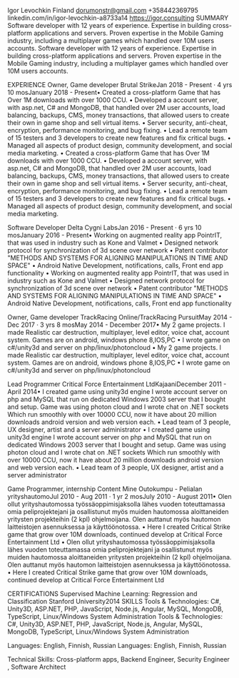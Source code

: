 Igor Levochkin
Finland
dorumonstr@gmail.com
+358442369795
linkedin.com/in/igor-levochkin-a8733a14
https://igor.consulting
SUMMARY
Software developer with 12 years of experience. Expertise in building cross-platform applications and servers. Proven expertise in the Mobile Gaming industry, including a multiplayer games which handled over 10M users accounts.
Software developer with 12 years of experience. Expertise in building cross-platform applications and servers. Proven expertise in the Mobile Gaming industry, including a multiplayer games which handled over 10M users accounts.

EXPERIENCE
Owner, Game developer
Brutal StrikeJan 2018 - Present · 4 yrs 10 mosJanuary 2018 - Present• Created a cross-platform Game that has Over 1M downloads with over 1000 CCU.
• Developed a account server, with asp.net, C# and MongoDB, that handled over 2M user accounts, load balancing, backups, CMS, money transactions, that allowed users to create their own in game shop and sell virtual items.
• Server security, anti-cheat, encryption, performance monitoring, and bug fixing.
• Lead a remote team of 15 testers and 3 developers to create new features and fix critical bugs.
• Managed all aspects of product design, community development, and social media marketing.
• Created a cross-platform Game that has Over 1M downloads with over 1000 CCU.
• Developed a account server, with asp.net, C# and MongoDB, that handled over 2M user accounts, load balancing, backups, CMS, money transactions, that allowed users to create their own in game shop and sell virtual items.
• Server security, anti-cheat, encryption, performance monitoring, and bug fixing.
• Lead a remote team of 15 testers and 3 developers to create new features and fix critical bugs.
• Managed all aspects of product design, community development, and social media marketing.

Software Developer
Delta Cygni LabsJan 2016 - Present · 6 yrs 10 mosJanuary 2016 - Present• Working on augmented reality app PointrIT, that was used in industry such as Kone and Valmet
• Designed network protocol for synchronization of 3d scene over network
• Patent contributor "METHODS AND SYSTEMS FOR ALIGNING MANIPULATIONS IN TIME AND SPACE"
• Android Native Development, notifications, calls, Front end app functionality
• Working on augmented reality app PointrIT, that was used in industry such as Kone and Valmet
• Designed network protocol for synchronization of 3d scene over network
• Patent contributor "METHODS AND SYSTEMS FOR ALIGNING MANIPULATIONS IN TIME AND SPACE"
• Android Native Development, notifications, calls, Front end app functionality

Owner, Game developer
TrackRacing Online/TrackRacing PursuitMay 2014 - Dec 2017 · 3 yrs 8 mosMay 2014 - December 2017• My 2 game projects. I made Realistic car destruction, multiplayer, level editor, voice chat, account system. Games are on android, windows phone 8,IOS,PC
• I wrote game on c#/unity3d and server on php/linux/photoncloud
• My 2 game projects. I made Realistic car destruction, multiplayer, level editor, voice chat, account system. Games are on android, windows phone 8,IOS,PC
• I wrote game on c#/unity3d and server on php/linux/photoncloud

Lead Programmer
Critical Force Entertainment LtdKajaaniDecember 2011 - April 2014• I created game using unity3d engine I wrote account server on php and MySQL that run on dedicated Windows 2003 server that I bought and setup. Game was using photon cloud and I wrote chat on .NET sockets Which run smoothly with over 10000 CCU, now it have about 20 million downloads android version and web version each.
• Lead team of 3 people, UX designer, artist and a server administrator
• I created game using unity3d engine I wrote account server on php and MySQL that run on dedicated Windows 2003 server that I bought and setup. Game was using photon cloud and I wrote chat on .NET sockets Which run smoothly with over 10000 CCU, now it have about 20 million downloads android version and web version each.
• Lead team of 3 people, UX designer, artist and a server administrator

Game Programmer, internship
Content Mine Outokumpu - Pelialan yrityshautomoJul 2010 - Aug 2011 · 1 yr 2 mosJuly 2010 - August 2011• Olen ollut yrityshautomossa työssäoppimisjaksolla lähes vuoden toteuttamassa omia peliprojektejani ja osallistunut myös muiden hautomossa aloittaneiden yritysten projekteihin (2 kpl) ohjelmoijana. Olen auttanut myös hautomon laitteistojen asennuksessa ja käyttöönotossa.
• Here I created Critical Strike game that grow over 10M downloads, continued develop at Critical Force Entertainment Ltd
• Olen ollut yrityshautomossa työssäoppimisjaksolla lähes vuoden toteuttamassa omia peliprojektejani ja osallistunut myös muiden hautomossa aloittaneiden yritysten projekteihin (2 kpl) ohjelmoijana. Olen auttanut myös hautomon laitteistojen asennuksessa ja käyttöönotossa.
• Here I created Critical Strike game that grow over 10M downloads, continued develop at Critical Force Entertainment Ltd

CERTIFICATIONS
Supervised Machine Learning: Regression and Classification
Stanford University2014
SKILLS
Tools & Technologies: C#, Unity3D, ASP.NET, PHP, JavaScript, Node.js, Angular, MySQL, MongoDB, TypeScript, Linux/Windows System Administration
Tools & Technologies: C#, Unity3D, ASP.NET, PHP, JavaScript, Node.js, Angular, MySQL, MongoDB, TypeScript, Linux/Windows System Administration

Languages: English, Finnish, Russian
Languages: English, Finnish, Russian

Technical Skills: Cross-platform apps, Backend Engineer, Security Engineer , Software Architect
